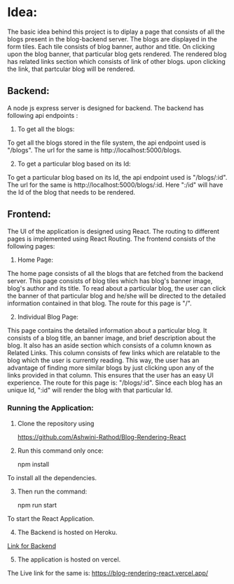 # Idea:

The basic idea behind this project is to diplay a page that consists of all the blogs present in the blog-backend server. The blogs are displayed in the form tiles. Each tile consists of blog banner, author and title. On clicking upon the blog banner, that particular blog gets rendered. The rendered blog has related links section which consists of link of other blogs. upon clicking the link, that partcular blog will be rendered.

## Backend:

A node js express server is designed for backend. The backend has following api endpoints :

1. To get all the blogs:

To get all the blogs stored in the file system, the api endpoint used is "/blogs". The url for the same is  http://localhost:5000/blogs.

2. To get a particular blog based on its Id:

To get a particular blog based on its Id, the api endpoint used is "/blogs/:id". The url for the same is  http://localhost:5000/blogs/:id. Here ":/id" will have the Id of the blog that needs to be rendered.

## Frontend:

The UI of the application is designed using React. The routing to different pages is implemented using React Routing. The frontend consists of the following pages:

1. Home Page: 

The home page consists of all the blogs that are fetched from the backend server. This page consists of blog tiles which has blog's banner image, blog's author and its title. To read about a particular blog, the user can click the banner of that particular blog and he/she will be directed to the detailed information contained in that blog. The route for this page is "/".

2. Individual Blog Page: 

This page contains the detailed information about a particular blog. It consists of a blog title, an banner image, and brief description about the blog. It also has an aside section which consists of a column known as Related Links. This column consists of few links which are relatable to the blog which the user is currently reading. This way, the user has an advantage of finding more similar blogs by just clicking upon any of the links provided in that column. This ensures that the user has an easy UI experience. The route for this page is: "/blogs/:id". Since each blog has an unique Id, ":id" will render the blog with that particular Id.

### Running the Application:

1. Clone the repository using

     https://github.com/Ashwini-Rathod/Blog-Rendering-React

2. Run this command only once:

      npm install

To install all the dependencies.

3. Then run the command:

      npm run start

To start the React Application.

4. The Backend is hosted on Heroku.

[Link for Backend](https://blog-rendering.herokuapp.com/blogs)

5. The application is hosted on vercel.

The Live link for the same is: https://blog-rendering-react.vercel.app/
